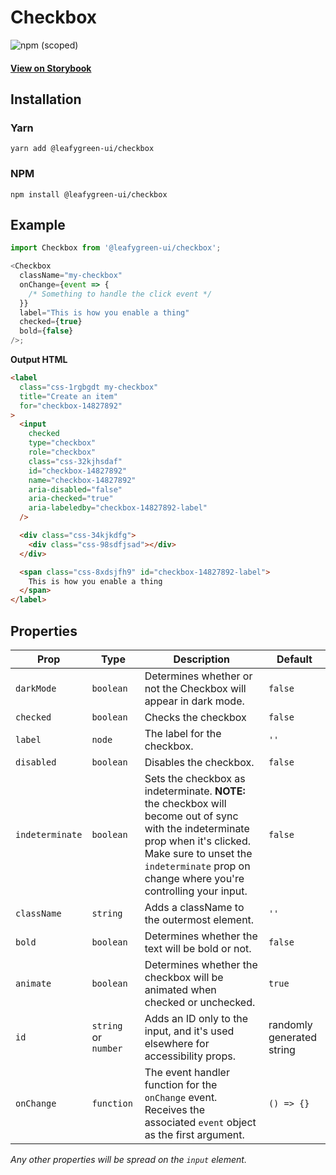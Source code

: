 # Checkbox

![npm (scoped)](https://img.shields.io/npm/v/@leafygreen-ui/checkbox.svg)

#### [View on Storybook](https://mongodb.github.io/leafygreen-ui/?path=/story/checkbox--default)

## Installation

### Yarn

```shell
yarn add @leafygreen-ui/checkbox
```

### NPM

```shell
npm install @leafygreen-ui/checkbox
```

## Example

```js
import Checkbox from '@leafygreen-ui/checkbox';

<Checkbox
  className="my-checkbox"
  onChange={event => {
    /* Something to handle the click event */
  }}
  label="This is how you enable a thing"
  checked={true}
  bold={false}
/>;
```

**Output HTML**

```html
<label
  class="css-1rgbgdt my-checkbox"
  title="Create an item"
  for="checkbox-14827892"
>
  <input
    checked
    type="checkbox"
    role="checkbox"
    class="css-32kjhsdaf"
    id="checkbox-14827892"
    name="checkbox-14827892"
    aria-disabled="false"
    aria-checked="true"
    aria-labeledby="checkbox-14827892-label"
  />

  <div class="css-34kjkdfg">
    <div class="css-98sdfjsad"></div>
  </div>

  <span class="css-8xdsjfh9" id="checkbox-14827892-label">
    This is how you enable a thing
  </span>
</label>
```

## Properties

| Prop            | Type                 | Description                                                                                                                                                                                                                  | Default                   |
| --------------- | -------------------- | ---------------------------------------------------------------------------------------------------------------------------------------------------------------------------------------------------------------------------- | ------------------------- |
| `darkMode`      | `boolean`            | Determines whether or not the Checkbox will appear in dark mode.                                                                                                                                                             | `false`                   |
| `checked`       | `boolean`            | Checks the checkbox                                                                                                                                                                                                          | `false`                   |
| `label`         | `node`               | The label for the checkbox.                                                                                                                                                                                                  | `''`                      |
| `disabled`      | `boolean`            | Disables the checkbox.                                                                                                                                                                                                       | `false`                   |
| `indeterminate` | `boolean`            | Sets the checkbox as indeterminate. **NOTE:** the checkbox will become out of sync with the indeterminate prop when it's clicked. Make sure to unset the `indeterminate` prop on change where you're controlling your input. | `false`                   |
| `className`     | `string`             | Adds a className to the outermost element.                                                                                                                                                                                   | `''`                      |
| `bold`          | `boolean`            | Determines whether the text will be bold or not.                                                                                                                                                                             | `false`                   |
| `animate`       | `boolean`            | Determines whether the checkbox will be animated when checked or unchecked.                                                                                                                                                  | `true`                    |
| `id`            | `string` or `number` | Adds an ID only to the input, and it's used elsewhere for accessibility props.                                                                                                                                               | randomly generated string |
| `onChange`      | `function`           | The event handler function for the `onChange` event. Receives the associated `event` object as the first argument.                                                                                                           | `() => {}`                |

_Any other properties will be spread on the `input` element._
